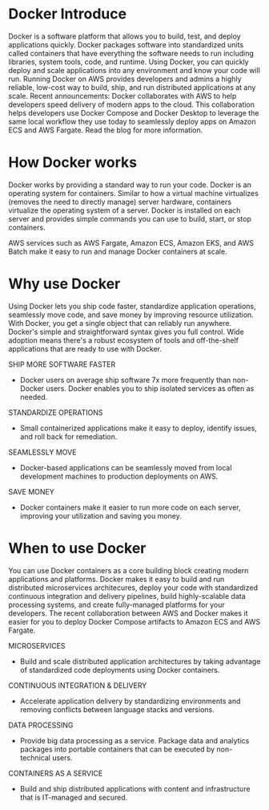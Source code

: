 # Docker Introduce
Docker is a software platform that allows you to build, test, and deploy applications quickly. Docker packages software into standardized units called containers that have everything the software needs to run including libraries, system tools, code, and runtime. Using Docker, you can quickly deploy and scale applications into any environment and know your code will run.
Running Docker on AWS provides developers and admins a highly reliable, low-cost way to build, ship, and run distributed applications at any scale.
Recent announcements: Docker collaborates with AWS to help developers speed delivery of modern apps to the cloud. This collaboration helps developers use Docker Compose and Docker Desktop to leverage the same local workflow they use today to seamlessly deploy apps on Amazon ECS and AWS Fargate. Read the blog for more information.


# How Docker works

Docker works by providing a standard way to run your code. Docker is an operating system for containers. Similar to how a virtual machine virtualizes (removes the need to directly manage) server hardware, containers virtualize the operating system of a server. Docker is installed on each server and provides simple commands you can use to build, start, or stop containers.

AWS services such as AWS Fargate, Amazon ECS, Amazon EKS, and AWS Batch make it easy to run and manage Docker containers at scale.

# Why use Docker

Using Docker lets you ship code faster, standardize application operations, seamlessly move code, and save money by improving resource utilization. With Docker, you get a single object that can reliably run anywhere. Docker's simple and straightforward syntax gives you full control. Wide adoption means there's a robust ecosystem of tools and off-the-shelf applications that are ready to use with Docker.

 SHIP MORE SOFTWARE FASTER
 
  * Docker users on average ship software 7x more frequently than non-Docker users. Docker enables you to ship isolated services as often as needed.

 STANDARDIZE OPERATIONS
 
  * Small containerized applications make it easy to deploy, identify issues, and roll back for remediation.
  
 SEAMLESSLY MOVE
 
  * Docker-based applications can be seamlessly moved from local development machines to production deployments on AWS.

 SAVE MONEY
 
  * Docker containers make it easier to run more code on each server, improving your utilization and saving you money.


# When to use Docker

You can use Docker containers as a core building block creating modern applications and platforms. Docker makes it easy to build and run distributed microservices architecures, deploy your code with standardized continuous integration and delivery pipelines, build highly-scalable data processing systems, and create fully-managed platforms for your developers. The recent collaboration between AWS and Docker makes it easier for you to deploy Docker Compose artifacts to Amazon ECS and AWS Fargate. 

 MICROSERVICES
	
  * Build and scale distributed application architectures by taking advantage of standardized code deployments using Docker containers.

 CONTINUOUS INTEGRATION & DELIVERY
	
  * Accelerate application delivery by standardizing environments and removing conflicts between language stacks and versions.

 DATA PROCESSING
	
  * Provide big data processing as a service. Package data and analytics packages into portable containers that can be executed by non-technical users.

 CONTAINERS AS A SERVICE

  * Build and ship distributed applications with content and infrastructure that is IT-managed and secured.

